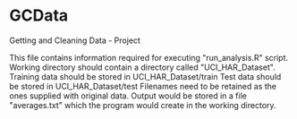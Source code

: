 GCData
======

Getting and Cleaning Data - Project</n>

This file contains information required for executing "run_analysis.R" script.</n>
Working directory should contain a directory called "UCI_HAR_Dataset". </n>
Training data should be stored in UCI_HAR_Dataset/train</n>
Test data should be stored in UCI_HAR_Dataset/test</n>
Filenames need to be retained as the ones supplied with original data.</n>
Output would be stored in a file "averages.txt" which the program would create in the working directory.</n>
